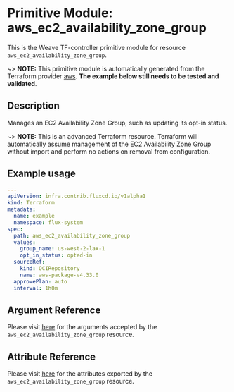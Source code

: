 
# Primitive Module: aws_ec2_availability_zone_group

This is the Weave TF-controller primitive module for resource `aws_ec2_availability_zone_group`.

~> **NOTE:** This primitive module is automatically generated from the Terraform provider [aws](https://registry.terraform.io/providers/hashicorp/aws/latest/docs/resources/ec2_availability_zone_group). **The example below still needs to be tested and validated**.

## Description

Manages an EC2 Availability Zone Group, such as updating its opt-in status.

~> **NOTE:** This is an advanced Terraform resource. Terraform will automatically assume management of the EC2 Availability Zone Group without import and perform no actions on removal from configuration.

## Example usage

```yaml
---
apiVersion: infra.contrib.fluxcd.io/v1alpha1
kind: Terraform
metadata:
  name: example
  namespace: flux-system
spec:
  path: aws_ec2_availability_zone_group
  values:
    group_name: us-west-2-lax-1
    opt_in_status: opted-in
  sourceRef:
    kind: OCIRepository
    name: aws-package-v4.33.0
  approvePlan: auto
  interval: 1h0m
```

## Argument Reference

Please visit [here](https://registry.terraform.io/providers/hashicorp/aws/latest/docs/resources/ec2_availability_zone_group#argument-reference) for the arguments accepted by the `aws_ec2_availability_zone_group` resource.

## Attribute Reference

Please visit [here](https://registry.terraform.io/providers/hashicorp/aws/latest/docs/resources/ec2_availability_zone_group#attributes-reference) for the attributes exported by the `aws_ec2_availability_zone_group` resource.
